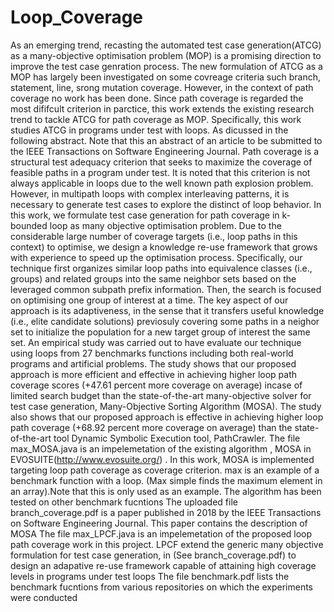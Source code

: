 # Loop_Coverage
 As an emerging trend, recasting the automated test case generation(ATCG) as a many-objective optimisation problem (MOP) is a promising direction to improve the test case genration process. The new formulation of ATCG as a MOP has largely been investigated on some covreage criteria such branch, statement, line, srong mutation coverage. However, in the context of path coverage no work has been done. Since path coverage is regarded the most dififcult criterion in parctice, this work extends the existing research trend to tackle ATCG for path coverage as MOP. Specifically, this  work studies ATCG in programs under test with loops. As dicussed in the following abstract. Note that this an abstract of an article to be submitted to the IEEE Transactions on Software Engineering Journal.    Path coverage is a structural test adequacy criterion that seeks to maximize the coverage of feasible paths in a program under test. It is noted that this criterion is not always applicable in loops due to the well known path explosion problem. However, in multipath loops with complex interleaving patterns, it is necessary to generate test cases to explore the distinct of loop behavior. In this work, we formulate  test case generation for path coverage in k-bounded loop as many objective optimisation problem. Due to the considerable large number of coverage targets (i.e., loop paths in this context) to optimise, we design a knowledge re-use framework that grows with experience to speed up the optimisation process. Specifically, our technique first organizes similar loop paths into equivalence classes (i.e., groups) and related groups into the same neighbor sets based on the leveraged common subpath prefix information. Then, the search is focused on optimising one group of interest at a time. The key aspect of our approach is its adaptiveness, in the sense that it transfers useful knowledge (i.e., elite candidate solutions) previosuly covering some paths in a neighor set to initialize the population for a new target group of interest the same set. An empirical study was carried out to have evaluate our technique using loops from 27 benchmarks functions including both real-world programs and artificial problems. The study shows that our proposed approach is more efficient and effective in achieving higher loop path coverage scores (+47.61 percent more coverage on average) incase of limited search budget than the state-of-the-art many-objective solver for test case generation, Many-Objective Sorting Algorithm (MOSA). The study also shows that our proposed approach is effective in achieving higher loop path coverage (+68.92 percent more coverage on average) than the state-of-the-art tool Dynamic Symbolic Execution tool, PathCrawler.
The file max_MOSA.java is an impelemetation of the existing algorithm , MOSA in EVOSUITE(http://www.evosuite.org/) . In this work, MOSA is implemented targeting loop path coverage as coverage 
criterion. max is an example of a benchmark function with a loop. (Max simple finds the maximum element in an array).Note that this is only used as an example. The algorithm has been tested on other benchmark fucntions
The uploaded file branch_coverage.pdf is a paper published in 2018 by the IEEE Transactions on Software Engineering Journal. This paper contains the description of MOSA
The file max_LPCF.java is an impelemetation of the proposed loop path coverage work in this project. LPCF extend the generic
many objective formulation for test case generation, in (See branch_coverage.pdf) to design an adapative re-use framework capable of attaining
high coverage levels in programs under test loops
The file benchmark.pdf lists the benchmark fucntions from various repositories on which the experiments were conducted
